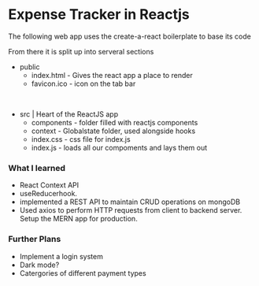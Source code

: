 # Expense Tracker in Reactjs

The following web app uses the create-a-react boilerplate to base its code

From there it is split up into serveral sections

- public
  - index.html - Gives the react app a place to render
  - favicon.ico - icon on the tab bar

<br/>

- src | Heart of the ReactJS app
  - components - folder filled with reactjs components
  - context - Globalstate folder, used alongside hooks
  - index.css - css file for index.js
  - index.js - loads all our compoments and lays them out

### What I learned

- React Context API
- useReducerhook.
- implemented a REST API to maintain CRUD operations on mongoDB
- Used axios to perform HTTP requests from client to backend server. Setup the MERN app for production.

### Further Plans

- Implement a login system
- Dark mode?
- Catergories of different payment types
